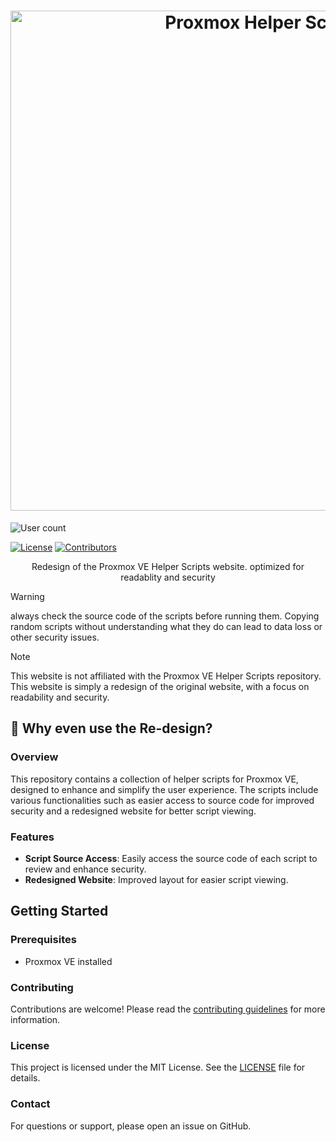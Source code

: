 <h1 align="center">
  <a href="https://proxmox-helper-scripts.vercel.app" target="_blank"><img src="https://github.com/user-attachments/assets/159b930c-83b9-4732-bbf6-b9ddcd8616bb" alt="Proxmox Helper Scripts" width="800"></a>
</h1>

<p align="center">
    <p><img alt="User count" src="https://img.shields.io/badge/Weekly_Users-3000-blue"/></p>
    <a href="https://github.com/BramSuurdje/proxmox-helper-scripts/blob/main/LICENSE"><img alt="License" src="https://img.shields.io/github/license/BramSuurdje/proxmox-helper-scripts?style=for-the-badge&logo=github&color=1A91FF"/></a>
    <a href="https://github.com/BramSuurdje/proxmox-helper-scripts/graphs/contributors"><img alt="Contributors" src="https://img.shields.io/github/contributors/BramSuurdje/proxmox-helper-scripts?style=for-the-badge&color=1A91FF" /></a>
  </p>

  <p align="center">Redesign of the Proxmox VE Helper Scripts website. optimized for readablity and security</p>

> [!WARNING]
> always check the source code of the scripts before running them. Copying random scripts without understanding what they do can lead to data loss or other security issues.

> [!NOTE]
> This website is not affiliated with the Proxmox VE Helper Scripts repository. This website is simply a redesign of the original website, with a focus on readability and security.

## 👀 Why even use the Re-design?

### Overview
This repository contains a collection of helper scripts for Proxmox VE, designed to enhance and simplify the user experience. The scripts include various functionalities such as easier access to source code for improved security and a redesigned website for better script viewing.

### Features
- **Script Source Access**: Easily access the source code of each script to review and enhance security.
- **Redesigned Website**: Improved layout for easier script viewing.

## Getting Started

### Prerequisites
- Proxmox VE installed

### Contributing
Contributions are welcome! Please read the [contributing guidelines](CONTRIBUTING.md) for more information.

### License
This project is licensed under the MIT License. See the [LICENSE](LICENSE) file for details.

### Contact
For questions or support, please open an issue on GitHub.
